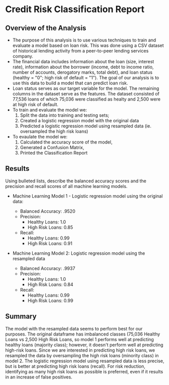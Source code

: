 # Credit Risk Classification Report

## Overview of the Analysis

* The purpose of this analysis is to use various techniques to train and evaluate a model based on loan risk. This was done using a CSV dataset of historical lending activity from a peer-to-peer lending services company. 
* The financial data includes information about the loan (size, interest rate), information about the borrower (income, debt to income ratio, number of accounts, derogatory marks, total debt), and loan status (healthy = "0"; high risk of default = "1"). The goal of our analysis is to use this data to build a model that can predict loan risk.
* Loan status serves as our target variable for the model. The remaining columns in the dataset serve as the features. The dataset consisted of 77,536 loans of which 75,036 were classified as healty and 2,500 were at high risk of default.
* To train and evaluate the model we:
    1. Split the data into training and testing sets;
    2. Created a logistic regression model with the original data
    3. Predicted a logistic regression model using resampled data (ie. oversampled the high risk loans)
* To evaulate the model we:
    1. Calculated the accuracy score of the model,
    2. Generated a Confusion Matrix,
    3. Printed the Classification Report

## Results

Using bulleted lists, describe the balanced accuracy scores and the precision and recall scores of all machine learning models.

* Machine Learning Model 1 - Logistic regression model using the original data:
  * Balanced Accuracy: .9520
  * Precision: 
      * Healthy Loans: 1.0
      * High Risk Loans: 0.85
  * Recall: 
      * Healthy Loans: 0.99
      * High Risk Loans: 0.91

* Machine Learning Model 2: Logistic regression model using the resampled data
  * Balanced Accuracy: .9937
  * Precision: 
      * Healthy Loans: 1.0
      * High Risk Loans: 0.84
  * Recall: 
      * Healthy Loans: 0.99
      * High Risk Loans: 0.99

## Summary

The model with the resampled data seems to perform best for our purposes. The original dataframe has imbalanced classes (75,036 Healthy Loans vs 2,500 High Risk Loans, so model 1 performs well at predicting healthy loans (majority class); however, it doesn't perform well at predicting high-risk loans. Since we are interested in predicting high risk loans, we resampled the data by oversampling the high risk loans (minority class) in model 2. The logistic regression model using resampled data is less precise, but is better at predicting high risk loans (recall). For risk reduction, identifying as many high risk loans as possible is preferred, even if it results in an increase of false positives. 


